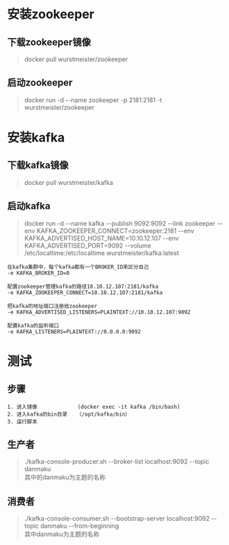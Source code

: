 # 安装zookeeper

## 下载zookeeper镜像 
> docker pull wurstmeister/zookeeper

## 启动zookeeper
> docker run -d --name zookeeper -p 2181:2181 -t wurstmeister/zookeeper

# 安装kafka

## 下载kafka镜像
> docker pull wurstmeister/kafka
## 启动kafka
> docker run -d --name kafka --publish 9092:9092 --link zookeeper --env KAFKA_ZOOKEEPER_CONNECT=zookeeper:2181 --env KAFKA_ADVERTISED_HOST_NAME=10.10.12.107 --env KAFKA_ADVERTISED_PORT=9092 --volume /etc/localtime:/etc/localtime wurstmeister/kafka:latest
>   
    在kafka集群中，每个kafka都有一个BROKER_ID来区分自己
    -e KAFKA_BROKER_ID=0 
    
    配置zookeeper管理kafka的路径10.10.12.107:2181/kafka
    -e KAFKA_ZOOKEEPER_CONNECT=10.10.12.107:2181/kafka 
    
    把kafka的地址端口注册给zookeeper
    -e KAFKA_ADVERTISED_LISTENERS=PLAINTEXT://10.10.12.107:9092  
    
    配置kafka的监听端口
    -e KAFKA_LISTENERS=PLAINTEXT://0.0.0.0:9092 
    
    
# 测试

## 步骤
>   
    1. 进入镜像             (docker exec -it kafka /bin/bash)
    2. 进入kafka的bin目录   （/opt/kafka/bin）
    3. 运行脚本
    
## 生产者

> ./kafka-console-producer.sh --broker-list localhost:9092 --topic danmaku     
> 其中的danmaku为主题的名称

## 消费者

> ./kafka-console-consumer.sh --bootstrap-server localhost:9092 --topic danmaku --from-beginning    
> 其中danmaku为主题的名称